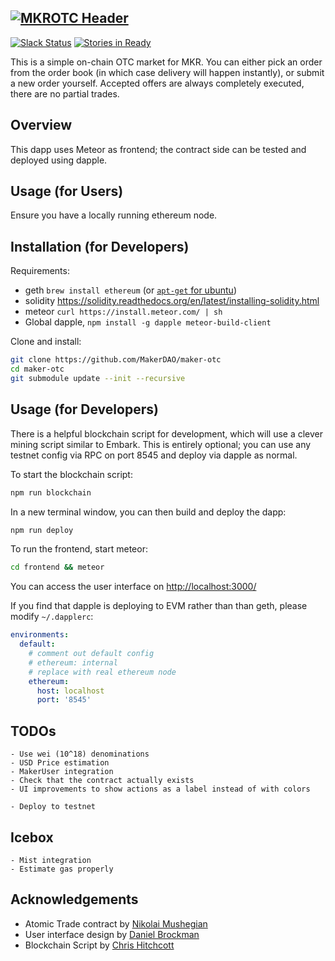 [![MKROTC Header](https://ipfs.pics/ipfs/QmSf9qocg51spsrgMB5G6HS33ydwtLvHjv51tyW9Z3Y4uu)]()
---
[![Slack Status](http://slack.makerdao.com/badge.svg)](https:/slack.makerdao.com)
[![Stories in Ready](https://badge.waffle.io/MakerDAO/maker-otc.png?label=ready&title=Ready)](https://waffle.io/MakerDAO/maker-otc)


This is a simple on-chain OTC market for MKR. You can either pick an order from the order book (in which case delivery will happen instantly), or submit a new order yourself. Accepted offers are always completely executed, there are no partial trades.


## Overview

This dapp uses Meteor as frontend; the contract side can be tested and deployed using dapple.

## Usage (for Users)

Ensure you have a locally running ethereum node.

## Installation (for Developers)

Requirements:

* geth `brew install ethereum` (or [`apt-get` for ubuntu](https://github.com/ethereum/go-ethereum/wiki/Installation-Instructions-for-Ubuntu))
* solidity https://solidity.readthedocs.org/en/latest/installing-solidity.html
* meteor `curl https://install.meteor.com/ | sh`
* Global dapple, `npm install -g dapple meteor-build-client`

Clone and install:

```bash
git clone https://github.com/MakerDAO/maker-otc
cd maker-otc
git submodule update --init --recursive
```

## Usage (for Developers)

There is a helpful blockchain script for development, which will use a clever mining script similar to Embark. This is entirely optional; you can use any testnet config via RPC on port 8545 and deploy via dapple as normal.

To start the blockchain script:

```bash
npm run blockchain
```

In a new terminal window, you can then build and deploy the dapp:

```bash
npm run deploy
```
To run the frontend, start meteor:

```bash
cd frontend && meteor
```

You can access the user interface on [http://localhost:3000/](http://localhost:3000/)

If you find that dapple is deploying to EVM rather than than geth, please modify `~/.dapplerc`:

```yaml
environments:
  default:
    # comment out default config
    # ethereum: internal
    # replace with real ethereum node
    ethereum:
      host: localhost
      port: '8545'
```

## TODOs
```
- Use wei (10^18) denominations
- USD Price estimation
- MakerUser integration
- Check that the contract actually exists
- UI improvements to show actions as a label instead of with colors

- Deploy to testnet
```

## Icebox
```
- Mist integration
- Estimate gas properly
```

## Acknowledgements
* Atomic Trade contract by [Nikolai Mushegian](https://github.com/nmushegian)
* User interface design by [Daniel Brockman](https://github.com/dbrock)
* Blockchain Script by [Chris Hitchcott](https://github.com/hitchcott)
